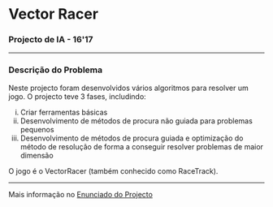 # Vector Racer
### Projecto de IA - 16'17

---

### Descrição do Problema

Neste projecto foram desenvolvidos vários algoritmos para resolver um jogo. O
projecto teve 3 fases, includindo:

<ol type="i">
  <li>Criar ferramentas básicas</li>
  <li>Desenvolvimento de métodos de procura não guiada para problemas
    pequenos</li>
  <li>Desenvolvimento de métodos de procura guiada e optimização do método de
    resolução de forma a conseguir resolver problemas de maior dimensão</li>
</ol>

O jogo é o VectorRacer (também conhecido como RaceTrack).

---

Mais informação no [Enunciado do Projecto](enunciado_pt.pdf)
